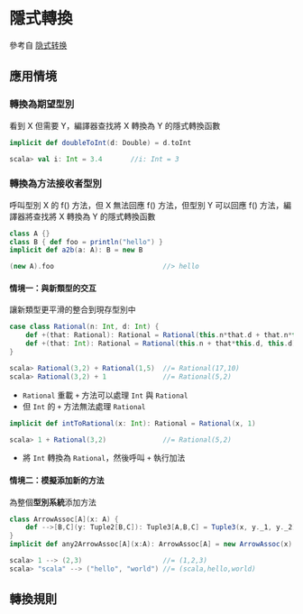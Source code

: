 # 隱式轉換

參考自 [隐式转换](http://www.lai18.com/content/2331503.html)

## 應用情境
### 轉換為期望型別
看到 X 但需要 Y，編譯器查找將 X 轉換為 Y 的隱式轉換函數

```scala
implicit def doubleToInt(d: Double) = d.toInt

scala> val i: Int = 3.4       //i: Int = 3
```

### 轉換為方法接收者型別
呼叫型別 X 的 f() 方法，但 X 無法回應 f() 方法，但型別 Y 可以回應 f() 方法，編譯器將查找將 X 轉換為 Y 的隱式轉換函數

```scala
class A {}
class B { def foo = println("hello") }
implicit def a2b(a: A): B = new B

(new A).foo                           //> hello
```

#### 情境一：與新類型的交互
讓新類型更平滑的整合到現存型別中

```scala
case class Rational(n: Int, d: Int) {
    def +(that: Rational): Rational = Rational(this.n*that.d + that.n*this.d, this.d*that.d)
    def +(that: Int): Rational = Rational(this.n + that*this.d, this.d)
}

scala> Rational(3,2) + Rational(1,5)  //= Rational(17,10)
scala> Rational(3,2) + 1              //= Rational(5,2)
```
- `Rational` 重載 `+` 方法可以處理 `Int` 與 `Rational`
- 但 `Int` 的 `+` 方法無法處理 `Rational`

```scala
implicit def intToRational(x: Int): Rational = Rational(x, 1)

scala> 1 + Rational(3,2)              //= Rational(5,2)
```
- 將 `Int` 轉換為 `Rational`，然後呼叫 `+` 執行加法

#### 情境二：模擬添加新的方法
為整個**型別系統**添加方法

```scala
class ArrowAssoc[A](x: A) {
    def -->[B,C](y: Tuple2[B,C]): Tuple3[A,B,C] = Tuple3(x, y._1, y._2)
}
implicit def any2ArrowAssoc[A](x:A): ArrowAssoc[A] = new ArrowAssoc(x)

scala> 1 --> (2,3)                    //= (1,2,3)
scala> "scala" --> ("hello", "world") //= (scala,hello,world)
```

## 轉換規則
